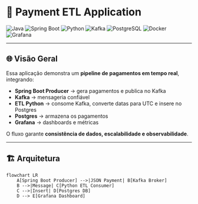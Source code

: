 # 🏦 Payment ETL Application

![Java](https://img.shields.io/badge/Java-21-blue)
![Spring Boot](https://img.shields.io/badge/Spring%20Boot-3.2-green)
![Python](https://img.shields.io/badge/Python-3.12-yellow)
![Kafka](https://img.shields.io/badge/Kafka-3.7-orange)
![PostgreSQL](https://img.shields.io/badge/PostgreSQL-16-blue)
![Docker](https://img.shields.io/badge/Docker-Yes-lightgrey)
![Grafana](https://img.shields.io/badge/Grafana-11-red)

---

## 🌐 Visão Geral

Essa aplicação demonstra um **pipeline de pagamentos em tempo real**, integrando:

- **Spring Boot Producer** → gera pagamentos e publica no Kafka  
- **Kafka** → mensageria confiável  
- **ETL Python** → consome Kafka, converte datas para UTC e insere no Postgres  
- **Postgres** → armazena os pagamentos  
- **Grafana** → dashboards e métricas

O fluxo garante **consistência de dados, escalabilidade e observabilidade**.

---

## 🏗 Arquitetura

```mermaid
flowchart LR
    A[Spring Boot Producer] -->|JSON Payment| B[Kafka Broker]
    B -->|Message| C[Python ETL Consumer]
    C -->|Insert| D[Postgres DB]
    D --> E[Grafana Dashboard]
